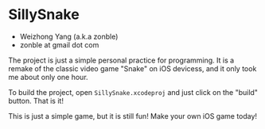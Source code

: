 SillySnake
==========

- Weizhong Yang (a.k.a zonble)
- zonble at gmail dot com

The project is just a simple personal practice for programming. It is
a remake of the classic video game "Snake" on iOS devicess, and it
only took me about only one hour.

To build the project, open ``SillySnake.xcodeproj`` and just click on
the "build" button. That is it!

This is just a simple game, but it is still fun! Make your own iOS
game today!
